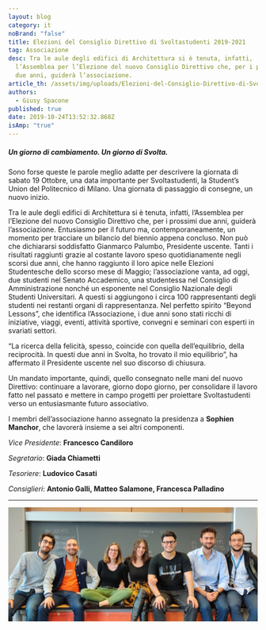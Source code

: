 ```yaml
---
layout: blog
category: it
noBrand: "false"
title: Elezioni del Consiglio Direttivo di Svoltastudenti 2019-2021
tag: Associazione
desc: Tra le aule degli edifici di Architettura si è tenuta, infatti,
  l’Assemblea per l’Elezione del nuovo Consiglio Direttivo che, per i prossimi
  due anni, guiderà l’associazione.
article_th: /assets/img/uploads/Elezioni-del-Consiglio-Direttivo-di-Svoltastudenti-2019-2021.png
authors:
  - Giusy Spacone
published: true
date: 2019-10-24T13:52:32.868Z
isAmp: "true"
---
```

##### Un giorno di cambiamento. Un giorno di Svolta.

Sono forse queste le parole meglio adatte per descrivere la giornata di sabato 19 Ottobre, una data importante per Svoltastudenti, la Student’s Union del Politecnico di Milano. Una giornata di passaggio di consegne, un nuovo inizio.

Tra le aule degli edifici di Architettura si è tenuta, infatti, l’Assemblea per l’Elezione del nuovo Consiglio Direttivo che, per i prossimi due anni, guiderà l’associazione. Entusiasmo per il futuro ma, contemporaneamente, un momento per tracciare un bilancio del biennio appena concluso. Non può che dichiararsi soddisfatto Gianmarco Palumbo, Presidente uscente. Tanti i risultati raggiunti grazie al costante lavoro speso quotidianamente negli scorsi due anni, che hanno raggiunto il loro apice nelle Elezioni Studentesche dello scorso mese di Maggio; l’associazione vanta, ad oggi, due studenti nel Senato Accademico, una studentessa nel Consiglio di Amministrazione nonché un esponente nel Consiglio Nazionale degli Studenti Universitari. A questi si aggiungono i circa 100 rappresentanti degli studenti nei restanti organi di rappresentanza. Nel perfetto spirito “Beyond Lessons”, che identifica l’Associazione, i due anni sono stati ricchi di iniziative, viaggi, eventi, attività sportive, convegni e seminari con esperti in svariati settori. 

“La ricerca della felicità, spesso, coincide con quella dell’equilibrio, della reciprocità. In questi due anni in Svolta, ho trovato il mio equilibrio”, ha affermato il Presidente uscente nel suo discorso di chiusura.

Un mandato importante, quindi, quello consegnato nelle mani del nuovo Direttivo: continuare a lavorare, giorno dopo giorno, per consolidare il lavoro fatto nel passato e mettere in campo progetti per proiettare Svoltastudenti verso un entusiasmante futuro associativo.

I membri dell’associazione hanno assegnato la presidenza a **Sophien Manchor**, che lavorerà insieme a sei altri componenti.  

*Vice Presidente*: **Francesco Candiloro** 

*Segretario*: **Giada Chiametti** 

*Tesoriere*: **Ludovico Casati** 

*Consiglieri*: **Antonio Galli, Matteo Salamone, Francesca Palladino**

- - -

![foto dei nuovi membri al Consiglio del Direttivo di Svoltastudenti](/assets/img/uploads/direttivo.jpeg "nuovi membri al Consiglio del Direttivo di Svoltastudenti")